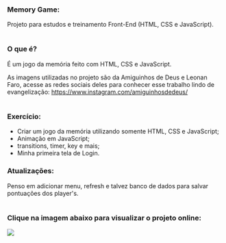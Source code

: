 ### Memory Game:

Projeto para estudos e treinamento Front-End (HTML, CSS e JavaScript).
#
### O que é?

É um jogo da memória feito com HTML, CSS e JavaScript. 

As imagens utilizadas no projeto são da Amiguinhos de Deus e Leonan Faro, acesse as redes sociais deles para conhecer esse trabalho lindo de evangelização:
https://www.instagram.com/amiguinhosdedeus/
#
### Exercício:

* Criar um jogo da memória utilizando somente HTML, CSS e JavaScript;
* Animação em JavaScript;
* transitions, timer, key e mais;
* Minha primeira tela de Login.

### Atualizações:

Penso em adicionar menu, refresh e talvez banco de dados para salvar pontuações dos player's.

#
### Clique na imagem abaixo para visualizar o projeto online:

<a href="https://sarahpossidonio.github.io/memory-game/" rel="nofollow">
<img src="https://media.discordapp.net/attachments/701319447431872543/1035243697039740968/5689103_03.png?width=925&height=473" width: 100%;">
</a>
